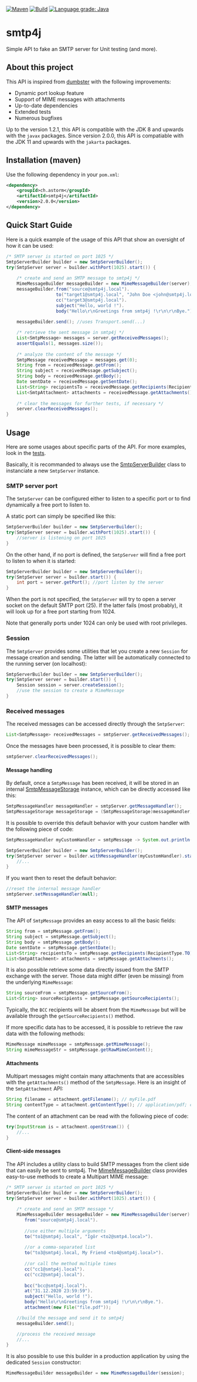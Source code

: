 [![Maven](https://img.shields.io/maven-central/v/ch.astorm/smtp4j.svg)](https://search.maven.org/search?q=g:ch.astorm%20AND%20a:smtp4j)
[![Build](https://travis-ci.com/ctabin/smtp4j.svg?branch=master)](https://travis-ci.com/ctabin/smtp4j)
[![Language grade: Java](https://img.shields.io/lgtm/grade/java/g/ctabin/smtp4j.svg?logo=lgtm&logoWidth=18)](https://lgtm.com/projects/g/ctabin/smtp4j/context:java)

# smtp4j

Simple API to fake an SMTP server for Unit testing (and more).

## About this project

This API is inspired from [dumbster](https://github.com/kirviq/dumbster) with the following improvements:
- Dynamic port lookup feature
- Support of MIME messages with attachments
- Up-to-date dependencies
- Extended tests
- Numerous bugfixes

Up to the version 1.2.1, this API is compatible with the JDK 8 and upwards with the `javax` packages.
Since version 2.0.0, this API is compatiable with the JDK 11 and upwards with the `jakarta` packages.

## Installation (maven)

Use the following dependency in your `pom.xml`:

```xml
<dependency>
    <groupId>ch.astorm</groupId>
    <artifactId>smtp4j</artifactId>
    <version>2.0.0</version>
</dependency>
```

## Quick Start Guide

Here is a quick example of the usage of this API that show an oversight of
how it can be used:

```java
/* SMTP server is started on port 1025 */
SmtpServerBuilder builder = new SmtpServerBuilder();
try(SmtpServer server = builder.withPort(1025).start()) {
    
    /* create and send an SMTP message to smtp4j */
    MimeMessageBuilder messageBuilder = new MimeMessageBuilder(server);
    messageBuilder.from("source@smtp4j.local").
                   to("target1@smtp4j.local", "John Doe <john@smtp4j.local>").
                   cc("target3@smtp4j.local").
                   subject("Hello, world !").
                   body("Hello\r\nGreetings from smtp4j !\r\n\r\nBye.");
                   
    messageBuilder.send(); //uses Transport.send(...)

    /* retrieve the sent message in smtp4j */
    List<SmtpMessage> messages = server.getReceivedMessages();
    assertEquals(1, messages.size());
    
    /* analyze the content of the message */
    SmtpMessage receivedMessage = messages.get(0);
    String from = receivedMessage.getFrom();
    String subject = receivedMessage.getSubject();
    String body = receivedMessage.getBody();
    Date sentDate = receivedMessage.getSentDate();
    List<String> recipientsTo = receivedMessage.getRecipients(RecipientType.TO);
    List<SmtpAttachment> attachments = receivedMessage.getAttachments();
    
    /* clear the messages for further tests, if necessary */
    server.clearReceivedMessages();
}
```

## Usage

Here are some usages about specific parts of the API. For more examples,
look in the [tests](src/test/java/ch/astorm/smtp4j).

Basically, it is recommanded to always use the [SmtpServerBuilder](src/main/java/ch/astorm/smtp4j/SmtpServerBuilder.java)
class to instanciate a new `SmtpServer` instance.

### SMTP server port

The `SmtpServer` can be configured either to listen to a specific port or to find
dynamically a free port to listen to.

A static port can simply be specified like this:

```java
SmtpServerBuilder builder = new SmtpServerBuilder();
try(SmtpServer server = builder.withPort(1025).start()) {
    //server is listening on port 1025
}
```

On the other hand, if no port is defined, the `SmtpServer` will find a free port
to listen to when it is started:

```java
SmtpServerBuilder builder = new SmtpServerBuilder();
try(SmtpServer server = builder.start()) {
    int port = server.getPort(); //port listen by the server
}
```

When the port is not specified, the `SmtpServer` will try to open a server socket on
the default SMTP port (25). If the latter fails (most probably), it will look up for
a free port starting from 1024.

Note that generally ports under 1024 can only be used with root privileges.

### Session

The `SmtpServer` provides some utilities that let you create a new `Session`
for message creation and sending. The latter will be automatically connected
to the running server (on localhost):

```java
SmtpServerBuilder builder = new SmtpServerBuilder();
try(SmtpServer server = builder.start()) {
    Session session = server.createSession();
    //use the session to create a MimeMessage
}
```

### Received messages

The received messages can be accessed directly through the `SmtpServer`:

```java
List<SmtpMessage> receivedMessages = smtpServer.getReceivedMessages();
```

Once the messages have been processed, it is possible to clear them:

```java
smtpServer.clearReceivedMessages();
```

#### Message handling

By default, once a `SmtpMessage` has been received, it will be stored in an internal
[SmtpMessageStorage](src/main/java/ch/astorm/smtp4j/core/SmtpMessageStorage.java) instance,
which can be directly accessed like this:

```java
SmtpMessageHandler messageHandler = smtpServer.getMessageHandler();
SmtpMessageStorage messageStorage = (SmtpMessageStorage)messageHandler;
```

It is possible to override this default behavior with your custom handler with the
following piece of code:

```java
SmtpMessageHandler myCustomHandler = smtpMessage -> System.out.println("Message received from: "+smtpMessage.getFrom());

SmtpServerBuilder builder = new SmtpServerBuilder();
try(SmtpServer server = builder.withMessageHandler(myCustomHandler).start()) {
    //...
}
```

If you want then to reset the default behavior:

```java
//reset the internal message handler
smtpServer.setMessageHandler(null);
```

#### SMTP messages

The API of `SmtpMessage` provides an easy access to all the basic fields:

```java
String from = smtpMessage.getFrom();
String subject = smtpMessage.getSubject();
String body = smtpMessage.getBody();
Date sentDate = smtpMessage.getSentDate();
List<String> recipientsTo = smtpMessage.getRecipients(RecipientType.TO);
List<SmtpAttachment> attachments = smtpMessage.getAttachments();
```

It is also possible retrieve some data directly issued from the SMTP exchange
with the server. Those data might differ (even be missing) from the underlying
`MimeMessage`:

```java
String sourceFrom = smtpMessage.getSourceFrom();
List<String> sourceRecipients = smtpMessage.getSourceRecipients();
```

Typically, the `BCC` recipients will be absent from the `MimeMessage` but will
be available through the `getSourceRecipients()` method.

If more specific data has to be accessed, it is possible to retrieve the raw
data with the following methods:

```java
MimeMessage mimeMessage = smtpMessage.getMimeMessage();
String mimeMessageStr = smtpMessage.getRawMimeContent();
```

#### Attachments

Multipart messages might contain many attachments that are accessibles with the `getAttachments()`
method of the `SmtpMessage`. Here is an insight of the `SmtpAttachment` API:

```java
String filename = attachment.getFilename(); // myFile.pdf
String contentType = attachment.getContentType(); // application/pdf; charset=us-ascii; name=myFile.pdf
```

The content of an attachment can be read with the following piece of code:

```java
try(InputStream is = attachment.openStream()) {
    //...
}
```

#### Client-side messages

The API includes a utility class to build SMTP messages from the client side
that can easily be sent to smtp4j. The [MimeMessageBuilder](src/main/java/ch/astorm/smtp4j/util/MimeMessageBuilder.java)
class provides easy-to-use methods to create a Multipart MIME message:

```java
/* SMTP server is started on port 1025 */
SmtpServerBuilder builder = new SmtpServerBuilder();
try(SmtpServer server = builder.withPort(1025).start()) {
    
    /* create and send an SMTP message */
    MimeMessageBuilder messageBuilder = new MimeMessageBuilder(server).
       from("source@smtp4j.local").
       
       //use either multiple arguments
       to("to1@smtp4j.local", "Igôr <to2@smtp4.local>").
       
       //or a comma-separated list
       to("to3@smtp4j.local, My Friend <to4@smtp4j.local>").
       
       //or call the method multiple times
       cc("cc1@smtp4j.local").
       cc("cc2@smtp4j.local").
       
       bcc("bcc@smtp4j.local").
       at("31.12.2020 23:59:59").
       subject("Hello, world !").
       body("Hello\r\nGreetings from smtp4j !\r\n\r\nBye.").
       attachment(new File("file.pdf"));

    //build the message and send it to smtp4j
    messageBuilder.send();

    //process the received message
    //...
}
```

It is also possible to use this builder in a production application by using the
dedicated `Session` constructor:

```java
MimeMessageBuilder messageBuilder = new MimeMessageBuilder(session);
```

